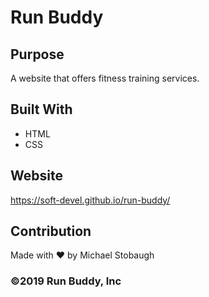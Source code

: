 # Run Buddy
## Purpose
A website that offers fitness training services.

## Built With
* HTML
* CSS

## Website
https://soft-devel.github.io/run-buddy/

## Contribution
Made with ❤️ by Michael Stobaugh

### ©️2019 Run Buddy, Inc
